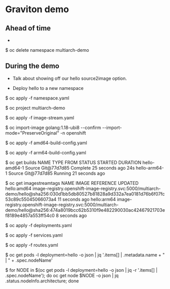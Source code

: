 # Graviton demo

## Ahead of time

- 

$ oc delete namespace multiarch-demo

## During the demo

- Talk about showing off our hello source2image option.

- Deploy hello to a new namespace

$ oc apply -f namespace.yaml

$ oc project multiarch-demo

$ oc apply -f image-stream.yaml

$ oc import-image golang:1.18-ubi8 --confirm --import-mode="PreserveOriginal" -n openshift

$ oc apply -f amd64-build-config.yaml

$ oc apply -f arm64-build-config.yaml

$ oc get builds
NAME            TYPE     FROM          STATUS     STARTED          DURATION
hello-amd64-1   Source   Git@77d7d85   Complete   25 seconds ago   24s
hello-arm64-1   Source   Git@77d7d85   Running    21 seconds ago

$ oc get imagestreamtags
NAME          IMAGE REFERENCE                                                                                                                                 UPDATED
hello:amd64   image-registry.openshift-image-registry.svc:5000/multiarch-demo/hello@sha256:030d1bb5db80527b81828a9d332a7ea0181d76b6f07fc53c89c55045066073a4   11 seconds ago
hello:arm64   image-registry.openshift-image-registry.svc:5000/multiarch-demo/hello@sha256:474a8019bcc62b5310f9e482290030ac42467921703ef8189e4857a553ff54c0   8 seconds ago

 $ oc apply -f deployments.yaml

$ oc apply -f services.yaml

$ oc apply -f routes.yaml

$ oc get pods -l deployment=hello -o json | jq '.items[] | .metadata.name + " | " + .spec.nodeName'

$ for NODE in $(oc get pods -l deployment=hello -o json | jq -r '.items[] | .spec.nodeName'); do oc get node $NODE -o json | jq .status.nodeInfo.architecture; done
